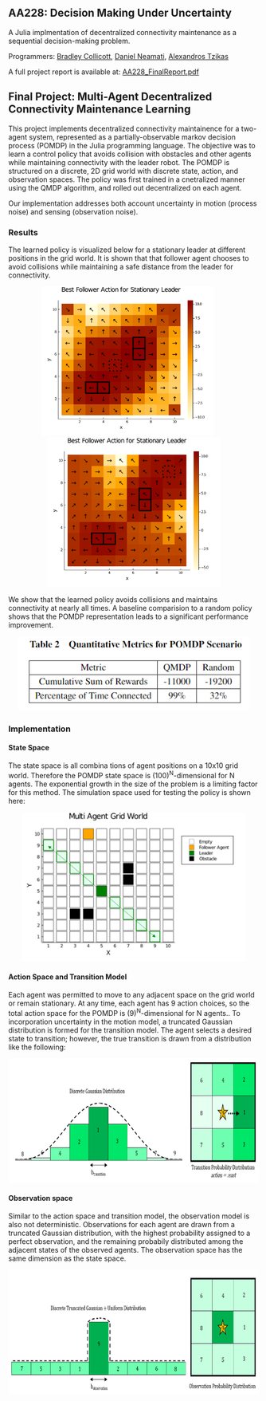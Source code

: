 ## AA228: Decision Making Under Uncertainty
A Julia implmentation of decentralized connectivity maintenance as a sequential decision-making problem.

Programmers: [Bradley Collicott](https://github.com/bcollico), [Daniel Neamati](https://github.com/danineamati), [Alexandros Tzikas](https://github.com/alextzik)

A full project report is available at: [AA228_FinalReport.pdf](./output/AA228_Project.pdf)
## Final Project: Multi-Agent Decentralized Connectivity Maintenance Learning
This project implements decentralized connectivity maintainence for a two-agent system, represented as a partially-observable markov decision process (POMDP) in the Julia programming language. The objective was to learn a control policy that avoids collision with obstacles and other agents while maintaining connectivity with the leader robot. The POMDP is structured on a discrete, 2D grid world with discrete state, action, and observation spaces. The policy was first trained in a cnetralized manner using the QMDP algorithm, and rolled out decentralized on each agent.

Our implementation addresses both account uncertainty in motion (process noise) and sensing (observation noise).

### Results
The learned policy is visualized below for a stationary leader at different positions in the grid world. It is shown that that follower agent chooses to avoid collisions while maintaining a safe distance from the leader for connectivity.
<p align="center">
     <img src="./output/policy-plot-stationary-log-heat-border-equal-Arrows-(5-5).png" height="300"/>&nbsp;&nbsp;&nbsp;&nbsp;&nbsp;&nbsp;<img src="./output/policy-plot-stationary-log-heat-border-equal-Arrows-(9-9).png" height="300"/> 
</p>

We show that the learned policy avoids collisions and maintains connectivity at nearly all times. A baseline comparision to a random policy shows that the POMDP representation leads to a significant performance improvement.

<p align="center">
     <img src="./output/results_table.PNG" height="150"/>
</p>

### Implementation

#### State Space
The state space is all combina tions of agent positions on a 10x10 grid world. Therefore the POMDP state space is (100)<sup>N</sup>-dimensional for N agents. The exponential growth in the size of the problem is a limiting factor for this method. The simulation space used for testing the policy is shown here:

<p align="center">
     <img src="./output/example_grid_world.png" height="300"/>
</p>

#### Action Space and Transition Model
Each agent was permitted to move to any adjacent space on the grid world or remain stationary. At any time, each agent has 9 action choices, so the total action space for the POMDP is (9)<sup>N</sup>-dimensional for N agents.. To incorporation uncertainty in the motion model, a truncated Gaussian distribution is formed for the transition model. The agent selects a desired state to transition; however, the true transition is drawn from a distribution like the following:

<p align="center">
     <img src="./output/transition_distribution_1.png" height="250"/>
</p>

#### Observation space
Similar to the action space and transition model, the observation model is also not deterministic. Observations for each agent are drawn from a truncated Gaussian distribution, with the highest probability assigned to a perfect observation, and the remaining probabily distributed among the adjacent states of the observed agents. The observation space has the same dimension as the state space.

<p align="center">
     <img src="./output/observation_distribution_1.png" height="250"/>
</p>

